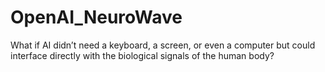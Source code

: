 # OpenAI_NeuroWave
What if AI didn’t need a keyboard, a screen, or even a computer but could interface directly with the biological signals of the human body?
